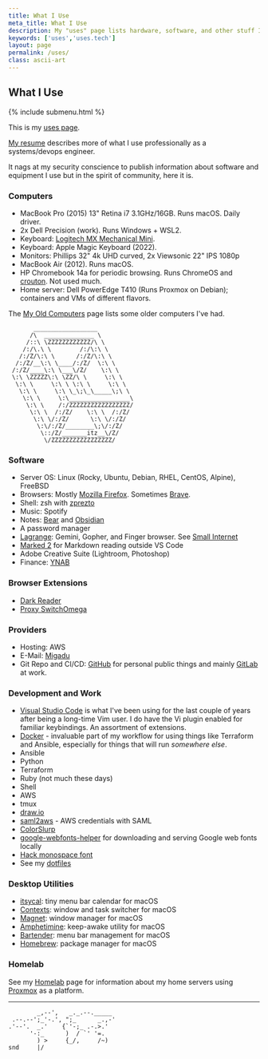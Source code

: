 ```yaml
---
title: What I Use
meta_title: What I Use
description: My "uses" page lists hardware, software, and other stuff I use
keywords: ['uses','uses.tech']
layout: page
permalink: /uses/
class: ascii-art
---
```

## What I Use

{% include submenu.html %}

This is my [uses page](https://uses.tech/).

[My resume](/resume) describes more of what I use professionally as a systems/devops engineer.

It nags at my security conscience to publish information about software and
equipment I use but in the spirit of community, here it is.

### Computers

* MacBook Pro (2015) 13" Retina i7 3.1GHz/16GB. Runs macOS. Daily driver.
* 2x Dell Precision (work). Runs Windows + WSL2.
* Keyboard: [Logitech MX Mechanical Mini](https://www.logitech.com/en-us/products/keyboards/mx-mechanical.html).
* Keyboard: Apple Magic Keyboard (2022).
* Monitors: Phillips 32" 4k UHD curved, 2x Viewsonic 22" IPS 1080p
* MacBook Air (2012). Runs macOS.
* HP Chromebook 14a for periodic browsing. Runs ChromeOS and [crouton](https://github.com/dnschneid/crouton). Not used much.
* Home server: Dell PowerEdge T410 (Runs Proxmox on Debian); containers and VMs of different flavors.

The [My Old Computers](/old-computers.html) page lists some older computers I've had.

```ascii-art-right
       __________________
      /\  ______________ \
     /::\ \ZZZZZZZZZZZZ/\ \
    /:/\.\ \        /:/\:\ \
   /:/Z/\:\ \      /:/Z/\:\ \
  /:/Z/__\:\ \____/:/Z/  \:\ \
 /:/Z/____\:\ \___\/Z/    \:\ \
 \:\ \ZZZZZ\:\ \ZZ/\ \     \:\ \
  \:\ \     \:\ \ \:\ \     \:\ \
   \:\ \     \:\ \_\;\_\_____\;\ \
    \:\ \     \:\_________________\
     \:\ \    /:/ZZZZZZZZZZZZZZZZZ/
      \:\ \  /:/Z/    \:\ \  /:/Z/
       \:\ \/:/Z/      \:\ \/:/Z/
        \:\/:/Z/________\;\/:/Z/
         \::/Z/_______itz__\/Z/
          \/ZZZZZZZZZZZZZZZZZ/
```

### Software

* Server OS: Linux (Rocky, Ubuntu, Debian, RHEL, CentOS, Alpine), FreeBSD
* Browsers: Mostly [Mozilla Firefox](https://www.mozilla.org/en-US/firefox/new/). Sometimes [Brave](https://brave.com).
* Shell: zsh with [zprezto](https://github.com/sorin-ionescu/prezto)
* Music: Spotify
* Notes: [Bear](https://bear.app/) and [Obsidian](https://obsidian.md/)
* A password manager
* [Lagrange](https://gmi.skyjake.fi/lagrange/): Gemini, Gopher, and Finger browser. See [Small Internet](/site/small.html)
* [Marked 2](https://marked2app.com/) for Markdown reading outside VS Code
* Adobe Creative Suite (Lightroom, Photoshop)
* Finance: [YNAB](https://www.youneedabudget.com/)

### Browser Extensions

* [Dark Reader](https://darkreader.org/)
* [Proxy SwitchOmega](https://github.com/FelisCatus/SwitchyOmega)

### Providers

* Hosting: AWS
* E-Mail: [Migadu](https://www.migadu.com/)
* Git Repo and CI/CD: [GitHub](https://github.com/joshbeard/) for personal
  public things and mainly [GitLab](https://about.gitlab.com/) at work.

### Development and Work

* [Visual Studio Code](https://code.visualstudio.com/) is what I've been using for the last couple of years after being a long-time Vim user. I do have the Vi plugin enabled for familiar keybindings. An assortment of extensions.
* [Docker](https://docker.io) - invaluable part of my workflow for using things like Terraform and Ansible, especially for things that will run _somewhere else_.
* Ansible
* Python
* Terraform
* Ruby (not much these days)
* Shell
* AWS
* tmux
* [draw.io](https://draw.io/)
* [saml2aws](https://github.com/Versent/saml2aws) - AWS credentials with SAML
* [ColorSlurp](https://colorslurp.com/)
* [google-webfonts-helper](https://colorslurp.com/) for downloading and serving Google web fonts locally
* [Hack monospace font](https://sourcefoundry.org/hack/)
* See my [dotfiles](https://github.com/joshbeard/dotfiles)

### Desktop Utilities

* [itsycal](https://www.mowglii.com/itsycal/): tiny menu bar calendar for macOS
* [Contexts](https://contexts.co/): window and task switcher for macOS
* [Magnet](https://magnet.crowdcafe.com/): window manager for macOS
* [Amphetimine](https://apps.apple.com/us/app/amphetamine/id937984704?mt=12): keep-awake utility for macOS
* [Bartender](https://www.macbartender.com/): menu bar management for macOS
* [Homebrew](https://brew.sh/): package manager for macOS

### Homelab

See my [Homelab](/homelab/) page for information about my home servers using
[Proxmox](https://www.proxmox.com/) as a platform.

---

```ascii-art
        _,--',   _._.--._____
 .--.--';_'-.', ";_      _.,-'
.'--'.  _.'    {`'-;_ .-.>.'
      '-:_      )  / `' '=.
        ) >     {_/,     /~)
snd     |/
```
